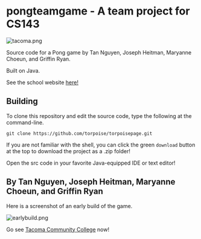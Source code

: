 # pongteamgame - A team project for CS143

![tacoma.png](https://torpoisebucket.s3-us-west-2.amazonaws.com/tacoma.png)

Source code for a Pong game by Tan Nguyen, Joseph Heitman, Maryanne Choeun, and Griffin Ryan.

Built on Java.

See the school website [here!](https://tacomacc.edu/)

## Building

To clone this repository and edit the source code, type
the following at the command-line.

    git clone https://github.com/torpoise/torpoisepage.git

If you are not familiar with the shell, you can click the green `download` button at the top to download the project as a .zip folder!

Open the src code in your favorite Java-equipped IDE or text editor!

## By Tan Nguyen, Joseph Heitman, Maryanne Choeun, and Griffin Ryan

Here is a screenshot of an early build of the game.

![earlybuild.png](https://torpoisebucket.s3-us-west-2.amazonaws.com/earlybuild.png)

Go see [Tacoma Community College](https://tacomacc.edu/) now!
